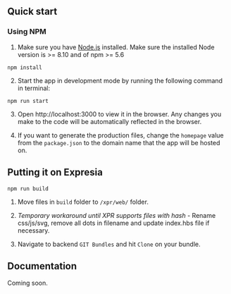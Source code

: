## Quick start

### Using NPM

1. Make sure you have [Node.js](https://nodejs.org/en/) installed. Make sure the installed Node version is >= 8.10 and of npm >= 5.6

```
npm install
```

2. Start the app in development mode by running the following command in terminal:

```
npm run start
```

3. Open http://localhost:3000 to view it in the browser. Any changes you make to the code will be automatically reflected in the browser.

4. If you want to generate the production files, change the `homepage` value from the `package.json` to the domain name that the app will be hosted on.


## Putting it on Expresia

```
npm run build
```

1. Move files in `build` folder to `/xpr/web/` folder.

2. *Temporary workaround until XPR supports files with hash* - Rename css/js/svg, remove all dots in filename and update index.hbs file if necessary.

3. Navigate to backend `GIT Bundles` and hit `Clone` on your bundle.


## Documentation

Coming soon.